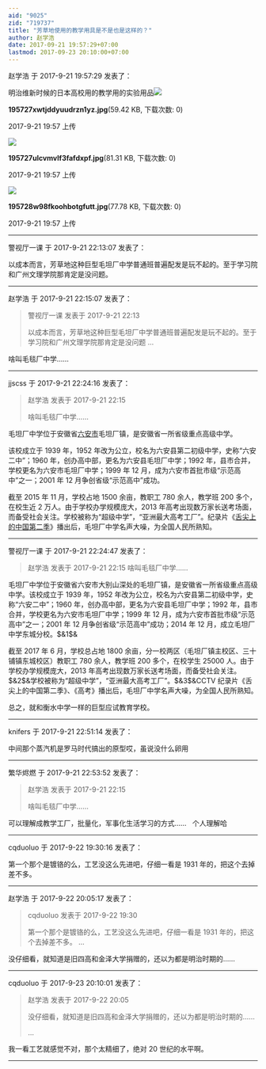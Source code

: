 ```yaml
---
aid: "9025"
zid: "719737"
title: "芳草地使用的教学用具是不是也是这样的？"
author: 赵学浩
date: 2017-09-21 19:57:29+07:00
lastmod: 2017-09-23 20:10:00+07:00
---
```


赵学浩 于 2017-9-21 19:57:29 发表了：

明治维新时候的日本高校用的教学用的实验用品![](/9025/195727xwtjddyuudrzn1yz.jpg)

**195727xwtjddyuudrzn1yz.jpg**(59.42 KB, 下载次数: 0)

2017-9-21 19:57 上传

![](/9025/195727ulcvmvlf3fafdxpf.jpg)

**195727ulcvmvlf3fafdxpf.jpg**(81.31 KB, 下载次数: 0)

2017-9-21 19:57 上传

![](/9025/195728w98fkoohbotgfutt.jpg)

**195728w98fkoohbotgfutt.jpg**(77.78 KB, 下载次数: 0)

2017-9-21 19:57 上传

---

警视厅一课 于 2017-9-21 22:13:07 发表了：

以成本而言，芳草地这种巨型毛坦厂中学普通班普遍配发是玩不起的。至于学习院和广州文理学院那肯定是没问题。

---

赵学浩 于 2017-9-21 22:15:07 发表了：

> 警视厅一课 发表于 2017-9-21 22:13
>
> 以成本而言，芳草地这种巨型毛坦厂中学普通班普遍配发是玩不起的。至于学习院和广州文理学院那肯定是没问题 ...

啥叫毛毯厂中学……

---

jjscss 于 2017-9-21 22:24:16 发表了：

> 赵学浩 发表于 2017-9-21 22:15
>
> 啥叫毛毯厂中学……

毛坦厂中学位于安徽省[六安市](https://baike.so.com/doc/4704648.html)毛坦厂镇，是安徽省一所省级重点高级中学。

该校成立于 1939 年，1952 年改为公立，校名为六安县第二初级中学，史称“六安二中”；1960 年，创办高中部，更名为六安县毛坦厂中学；1992 年，县市合并，学校更名为六安市毛坦厂中学；1999 年 12 月，成为六安市首批市级“示范高中”之一；2001 年 12 月争创省级“示范高中”成功。

截至 2015 年 11 月，学校占地 1500 余亩，教职工 780 余人，教学班 200 多个，在校生近 2 万人。由于学校办学规模庞大，2013 年高考出现数万家长送考场面，而备受社会关注。学校被称为“超级中学”，“亚洲最大高考工厂”。纪录片《[舌尖上的中国第二季](https://baike.so.com/doc/6257379.html)》播出后，毛坦厂中学名声大噪，为全国人民所熟知。

---

警视厅一课 于 2017-9-21 22:24:47 发表了：

> 赵学浩 发表于 2017-9-21 22:15 啥叫毛毯厂中学……

毛坦厂中学位于安徽省六安市大别山深处的毛坦厂镇，是安徽省一所省级重点高级中学。该校成立于 1939 年，1952 年改为公立，校名为六安县第二初级中学，史称“六安二中”；1960 年，创办高中部，更名为六安县毛坦厂中学；1992 年，县市合并，学校更名为六安市毛坦厂中学；1999 年 12 月，成为六安市首批市级“示范高中”之一；2001 年 12 月争创省级“示范高中”成功；2014 年 12 月，成立毛坦厂中学东城分校。\$&1\$&

截至 2017 年 6 月，学校总占地 1800 余亩，分一校两区（毛坦厂镇主校区、三十铺镇东城校区）教职工 780 余人，教学班 200 多个，在校学生 25000 人。由于学校办学规模庞大，2013 年高考出现数万家长送考场面，而备受社会关注。\$&2\$&学校被称为“超级中学”，“亚洲最大高考工厂”。\$&3\$&CCTV 纪录片《舌尖上的中国第二季》、《高考》播出后，毛坦厂中学名声大噪，为全国人民所熟知。

总之，就和衡水中学一样的巨型应试教育学校。

---

knifers 于 2017-9-21 22:51:14 发表了：

中间那个蒸汽机是罗马时代搞出的原型哎，虽说没什么卵用

---

繁华烬燃 于 2017-9-21 22:53:52 发表了：

> 赵学浩 发表于 2017-9-21 22:15
>
> 啥叫毛毯厂中学……

可以理解成教学工厂，批量化，军事化生活学习的方式……   个人理解哈

---

cqduoluo 于 2017-9-22 19:30:16 发表了：

第一个那个是镀铬的么，工艺没这么先进吧，仔细一看是 1931 年的，把这个去掉差不多。

---

赵学浩 于 2017-9-22 20:05:17 发表了：

> cqduoluo 发表于 2017-9-22 19:30
>
> 第一个那个是镀铬的么，工艺没这么先进吧，仔细一看是 1931 年的，把这个去掉差不多。 ...

没仔细看，就知道是旧四高和金泽大学捐赠的，还以为都是明治时期的……

---

cqduoluo 于 2017-9-23 20:10:01 发表了：

> 赵学浩 发表于 2017-9-22 20:05
>
> 没仔细看，就知道是旧四高和金泽大学捐赠的，还以为都是明治时期的……
>
> ...

我一看工艺就感觉不对，那个太精细了，绝对 20 世纪的水平啊。

---
